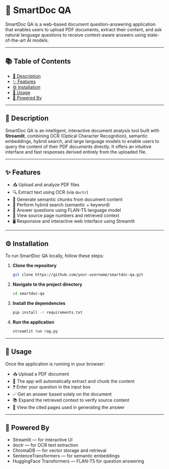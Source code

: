 # 📄 SmartDoc QA

SmartDoc QA is a web-based document question-answering application that enables users to upload PDF documents, extract their content, and ask natural language questions to receive context-aware answers using state-of-the-art AI models.

---

## 📚 Table of Contents

- [📌 Description](#-description)  
- [✨ Features](#-features)  
- [⚙️ Installation](#️-installation)  
- [🚀 Usage](#-usage)
- [🧠 Powered By](#-powered)

---

## 📌 Description

SmartDoc QA is an intelligent, interactive document analysis tool built with **Streamlit**, combining OCR (Optical Character Recognition), semantic embeddings, hybrid search, and large language models to enable users to query the content of their PDF documents directly. It offers an intuitive interface and fast responses derived entirely from the uploaded file.

---

## ✨ Features

- 📤 Upload and analyze PDF files
- 🔍 Extract text using OCR (via `doctr`)
- 🧠 Generate semantic chunks from document content
- 📌 Perform hybrid search (semantic + keyword)
- 🤖 Answer questions using FLAN-T5 language model
- 📄 View source page numbers and retrieved context
- 🖥️ Responsive and interactive web interface using Streamlit

---

## ⚙️ Installation

To run SmartDoc QA locally, follow these steps:

1. **Clone the repository**
   ```bash
   git clone https://github.com/your-username/smartdoc-qa.git

2. **Navigate to the project directory**
   ```bash
   cd smartdoc-qa

3. **Install the dependencies**
   ```bash
   pip install -r requirements.txt

4. **Run the application**
   ```bash
   streamlit run rag.py

---

## 🚀 Usage
Once the application is running in your browser:

- 📥 Upload a PDF document
- 🔄 The app will automatically extract and chunk the content
- ❓ Enter your question in the input box
- ✅ Get an answer based solely on the document
- 📚 Expand the retrieved context to verify source content
- 🔗 View the cited pages used in generating the answer

---

## 🧠 Powered By

- Streamlit — for interactive UI
- doctr — for OCR text extraction
- ChromaDB — for vector storage and retrieval
- SentenceTransformers — for semantic embeddings
- HuggingFace Transformers — FLAN-T5 for question answering
